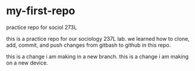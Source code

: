 # my-first-repo
practice repo for sociol 273L

this is a practice repo for our sociology 237L lab. we learned how to clone, add, commit, and push changes from gitbash to github in this repo.

this is a change i am making in a new branch. 
this is a change i am making on a new device.